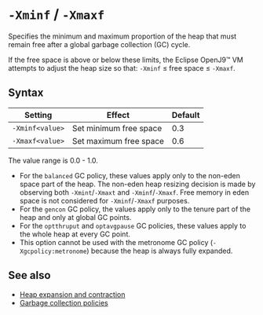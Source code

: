 <!--
* Copyright (c) 2017, 2023 IBM Corp. and others
*
* This program and the accompanying materials are made
* available under the terms of the Eclipse Public License 2.0
* which accompanies this distribution and is available at
* https://www.eclipse.org/legal/epl-2.0/ or the Apache
* License, Version 2.0 which accompanies this distribution and
* is available at https://www.apache.org/licenses/LICENSE-2.0.
*
* This Source Code may also be made available under the
* following Secondary Licenses when the conditions for such
* availability set forth in the Eclipse Public License, v. 2.0
* are satisfied: GNU General Public License, version 2 with
* the GNU Classpath Exception [1] and GNU General Public
* License, version 2 with the OpenJDK Assembly Exception [2].
*
* [1] https://www.gnu.org/software/classpath/license.html
* [2] https://openjdk.org/legal/assembly-exception.html
*
* SPDX-License-Identifier: EPL-2.0 OR Apache-2.0 OR GPL-2.0-only WITH Classpath-exception-2.0 OR GPL-2.0-only WITH OpenJDK-assembly-exception-1.0
-->

# `-Xminf` / `-Xmaxf`


Specifies the minimum and maximum proportion of the heap that must remain free after a global garbage collection (GC) cycle.

If the free space is above or below these limits, the Eclipse OpenJ9&trade; VM attempts to adjust the heap size so that: `-Xminf` &le; free space &le; `-Xmaxf`.

## Syntax

| Setting        | Effect                 | Default |
|----------------|------------------------|---------|
|`-Xminf<value>` | Set minimum free space | 0.3     |
|`-Xmaxf<value>` | Set maximum free space | 0.6     |

The value range is 0.0 - 1.0.

- For the `balanced` GC policy, these values apply only to the non-eden space part of the heap. The non-eden heap resizing decision is made by observing both `-Xmint`/`-Xmaxt` and `-Xminf`/`-Xmaxf`. Free memory in eden space is not considered for `-Xminf`/`-Xmaxf` purposes.
- For the `gencon` GC policy, the values apply only to the tenure part of the heap and only at global GC points.
- For the `optthruput` and `optavgpause` GC policies, these values apply to the whole heap at every GC point.
- This option cannot be used with the metronome GC policy (`-Xgcpolicy:metronome`) because the heap is always fully expanded.

## See also

- [Heap expansion and contraction](allocation.md#expansion-and-contraction)
- [Garbage collection policies](gc.md)



<!-- ==== END OF TOPIC ==== xminf.md ==== -->
<!-- ==== END OF TOPIC ==== xmaxf.md ==== -->
